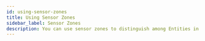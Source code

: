 ```yaml
---
id: using-sensor-zones
title: Using Sensor Zones
sidebar_label: Sensor Zones
description: You can use sensor zones to distinguish among Entities in CSE that have the same IP address.
---
```

